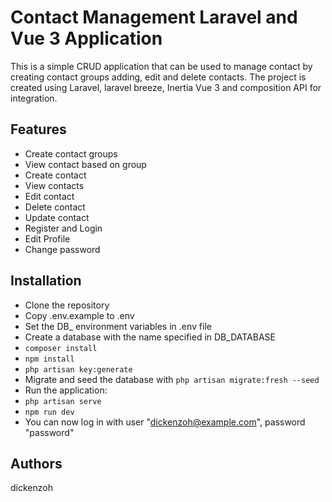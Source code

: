 # Contact Management Laravel and Vue 3 Application

This is a simple CRUD application that can be used to manage contact by creating contact groups
adding, edit and delete contacts.
The project is created using Laravel, laravel breeze, Inertia Vue 3 and composition API for integration.

## Features

-   Create contact groups
-   View contact based on group
-   Create contact
-   View contacts
-   Edit contact
-   Delete contact
-   Update contact
-   Register and Login
-   Edit Profile
-   Change password

## Installation

-   Clone the repository
-   Copy .env.example to .env
-   Set the DB\_ environment variables in .env file
-   Create a database with the name specified in DB_DATABASE
-   `composer install`
-   `npm install`
-   `php artisan key:generate`
-   Migrate and seed the database with `php artisan migrate:fresh --seed`
-   Run the application:
-   `php artisan serve`
-   `npm run dev`
-   You can now log in with user "dickenzoh@example.com", password "password"

## Authors

dickenzoh
